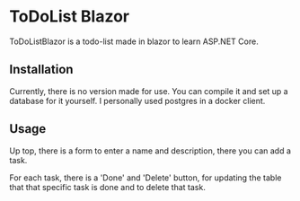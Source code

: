 # ToDoList Blazor

ToDoListBlazor is a todo-list made in blazor to learn ASP.NET Core.

## Installation

Currently, there is no version made for use. You can compile it and set up a database for it yourself. I personally used postgres in a docker client.

## Usage

Up top, there is a form to enter a name and description, there you can add a task. 

For each task, there is a 'Done' and 'Delete' button, for updating the table that that specific task is done and to delete that task.



